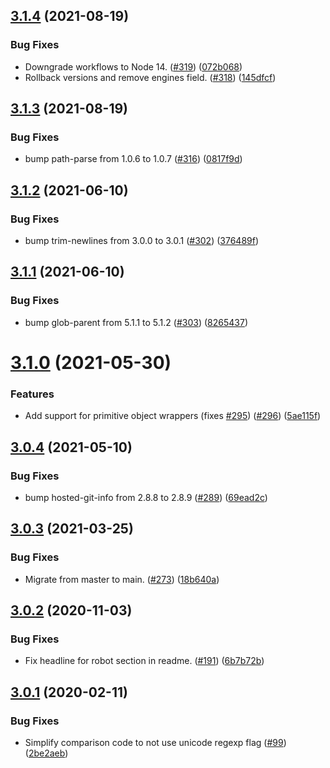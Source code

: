 ## [3.1.4](https://github.com/thenativeweb/boolean/compare/3.1.3...3.1.4) (2021-08-19)


### Bug Fixes

* Downgrade workflows to Node 14. ([#319](https://github.com/thenativeweb/boolean/issues/319)) ([072b068](https://github.com/thenativeweb/boolean/commit/072b0685f8de7602f6be9da9b80cda08cdd71778))
* Rollback versions and remove engines field. ([#318](https://github.com/thenativeweb/boolean/issues/318)) ([145dfcf](https://github.com/thenativeweb/boolean/commit/145dfcf7f4c5e3f5898e43661b9a017a2d8cb6a9))

## [3.1.3](https://github.com/thenativeweb/boolean/compare/3.1.2...3.1.3) (2021-08-19)


### Bug Fixes

* bump path-parse from 1.0.6 to 1.0.7 ([#316](https://github.com/thenativeweb/boolean/issues/316)) ([0817f9d](https://github.com/thenativeweb/boolean/commit/0817f9d5c7e4691558e7562146afac19258a655c))

## [3.1.2](https://github.com/thenativeweb/boolean/compare/3.1.1...3.1.2) (2021-06-10)


### Bug Fixes

* bump trim-newlines from 3.0.0 to 3.0.1 ([#302](https://github.com/thenativeweb/boolean/issues/302)) ([376489f](https://github.com/thenativeweb/boolean/commit/376489fe37ec9c46aafb44d3c9abf0edeabc6f93))

## [3.1.1](https://github.com/thenativeweb/boolean/compare/3.1.0...3.1.1) (2021-06-10)


### Bug Fixes

* bump glob-parent from 5.1.1 to 5.1.2 ([#303](https://github.com/thenativeweb/boolean/issues/303)) ([8265437](https://github.com/thenativeweb/boolean/commit/8265437b1b3215256f8649e10ac65d4036a38bad))

# [3.1.0](https://github.com/thenativeweb/boolean/compare/3.0.4...3.1.0) (2021-05-30)


### Features

* Add support for primitive object wrappers (fixes [#295](https://github.com/thenativeweb/boolean/issues/295)) ([#296](https://github.com/thenativeweb/boolean/issues/296)) ([5ae115f](https://github.com/thenativeweb/boolean/commit/5ae115f09f123cdb624452fc163fc8724e0ab926))

## [3.0.4](https://github.com/thenativeweb/boolean/compare/3.0.3...3.0.4) (2021-05-10)


### Bug Fixes

* bump hosted-git-info from 2.8.8 to 2.8.9 ([#289](https://github.com/thenativeweb/boolean/issues/289)) ([69ead2c](https://github.com/thenativeweb/boolean/commit/69ead2c8fe897d546f8329ed262e6158938581be))

## [3.0.3](https://github.com/thenativeweb/boolean/compare/3.0.2...3.0.3) (2021-03-25)


### Bug Fixes

* Migrate from master to main. ([#273](https://github.com/thenativeweb/boolean/issues/273)) ([18b640a](https://github.com/thenativeweb/boolean/commit/18b640af858d26b4dd76b9de443a4039e1e2131a))

## [3.0.2](https://github.com/thenativeweb/boolean/compare/3.0.1...3.0.2) (2020-11-03)


### Bug Fixes

* Fix headline for robot section in readme. ([#191](https://github.com/thenativeweb/boolean/issues/191)) ([6b7b72b](https://github.com/thenativeweb/boolean/commit/6b7b72b6d5d5c1ad2251c5959b35c8c87b3421a5))

## [3.0.1](https://github.com/thenativeweb/boolean/compare/3.0.0...3.0.1) (2020-02-11)


### Bug Fixes

* Simplify comparison code to not use unicode regexp flag ([#99](https://github.com/thenativeweb/boolean/issues/99)) ([2be2aeb](https://github.com/thenativeweb/boolean/commit/2be2aeb244c060eccb388dacc6903bbad193e745))
